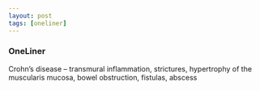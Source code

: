 ```yaml
---
layout: post
tags: [oneliner]
---
```



### OneLiner

Crohn’s disease – transmural inflammation, strictures, hypertrophy of the muscularis mucosa, bowel obstruction, fistulas, abscess
